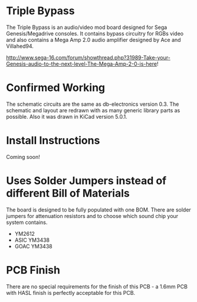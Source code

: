 # Triple Bypass
The Triple Bypass is an audio/video mod board designed for Sega Genesis/Megadrive consoles. It contains bypass circuitry for RGBs video and also contains a Mega Amp 2.0 audio amplifier designed by Ace and Villahed94.

http://www.sega-16.com/forum/showthread.php?31989-Take-your-Genesis-audio-to-the-next-level-The-Mega-Amp-2-0-is-here!

# Confirmed Working
The schematic circuits are the same as db-electronics version 0.3. The schematic and layout are redrawn with as many generic library parts as possible. Also it was drawn in KiCad version 5.0.1.

# Install Instructions
Coming soon!

# Uses Solder Jumpers instead of different Bill of Materials
The board is designed to be fully populated with one BOM. There are solder jumpers for attenuation resistors and to choose which sound chip your system contains.
* YM2612
* ASIC YM3438
* GOAC YM3438

# PCB Finish
There are no special requirements for the finish of this PCB - a 1.6mm PCB with HASL finish is perfectly acceptable for this PCB.
